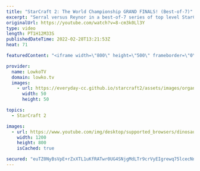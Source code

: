 ```yaml
---
title: "StarCraft 2: The World Championship GRAND FINALS! (Best-of-7)"
excerpt: "Serral versus Reynor in a best-of-7 series of top level StarCraft 2. This series is the Grand Finals of IEM Katowice, and with that the finals of the World Championships. The winner of this match is the current World Champion of StarCraft 2.  IEM Katowice 2022 on Liquipedia: https://liquipedia.net/starcraft2/IEM_Katowice/2022"
originalUrl: https://youtube.com/watch?v=8-cm3k0Ll3Y
type: video
length: PT1H12M33S
publishedDateTime: 2022-02-28T13:21:53Z
heat: 71

featuredContent: "<iframe width=\"800\" height=\"500\" frameborder=\"0\" src=\"https://www.youtube.com/embed/8-cm3k0Ll3Y\" allow=\"accelerometer; autoplay; encrypted-media; gyroscope; picture-in-picture\" allowfullscreen></iframe>"

provider:
  name: LowkoTV
  domain: lowko.tv
  images:
    - url: https://everyday-cc.github.io/starcraft2/assets/images/organizations/lowko.tv-50x50.jpg
      width: 50
      height: 50

topics:
  - StarCraft 2

images:
  - url: https://www.youtube.com/img/desktop/supported_browsers/dinosaur.png
    width: 1200
    height: 800
    isCached: true

secured: "euTZ0NyBsVpE+rZxXTL1uKfRATwr0UG4SNjgMdLTr9crVyEIgrewq75lcecNnfJjzkSsVKfujP7Wou/ROrrYBDAK8OPhLYsRWnb4x/3zA/Qqly/lBIvJnuNq24EfLp3mHF5l7CfePi4QBSawEUZH70pp8h6UGEvqOOFMB4oqXnzDws/YaY4IppQgWHp5n68xXmqlUaWy7owra1dgGsTfSZGxak9aNX7Vqdh3VqBCFHFbnE5QmbQHIQdQKH/9E5ehNl9Azmb43j2keDFYhwwGY4JdSJCX+VtmeSLqNS7Lc4pf78IKg3srCMXHpFmZhdsEDfOmGg3HTHAeQRpaMxLeYLHSrldQrTO6MzQSihwYwsytnvsjX8z8kJldH14jiCwEitdFbSuH1Oh2a9LpVm5ULlUvF0tr04qdOZKPsHZtArBfjRYH3mbaGx2EDfUK8gq9;fPQ1pPR1YTIJlBSokRfUmg=="
---
```


